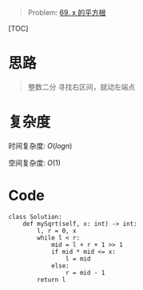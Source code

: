 
> Problem: [69. x 的平方根 ](https://leetcode.cn/problems/sqrtx/description/)

[TOC]

# 思路

> 整数二分
寻找右区间，就动左端点



# 复杂度

时间复杂度: $O(logn)$

空间复杂度: $O(1)$



# Code
```Python3 []
class Solution:
    def mySqrt(self, x: int) -> int:
        l, r = 0, x
        while l < r:
            mid = l + r + 1 >> 1
            if mid * mid <= x:
                l = mid
            else:
                r = mid - 1
        return l
```
  
